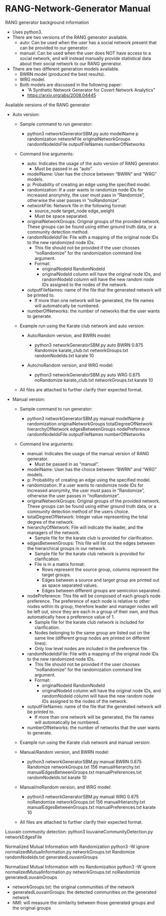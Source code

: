 # RANG-Network-Generator Manual

RANG generator background information
- Uses python3.
- There are two versions of the RANG generator available.
    - auto: Can be used when the user has a social network present that can be provided to our generator.
    - manual: Can be used when the user does NOT have access to a social network, and will instead manually provide statistical data about their social network to our RANG generator.
- There are two different generation models available.
    - BWRN model (produced the best results).
    - WRG model.
    - Both models are discussed in the following paper:
      - “A Synthetic Network Generator for Covert Network Analytics”
      - https://arxiv.org/abs/2008.04445

Available versions of the RANG generator
  - Auto version:
    - Sample command to run generator:
      - python3 networkGeneratorSBM.py auto modelName p randomization networkFile originalNetworkGroups randomNodeIdsFile outputFileNames numberOfNetworks

    - Command line arguments:
      - auto: Indicates the usage of the auto version of RANG generator.
        - Must be passed in as “auto”.
      - modelName: User has the choice between “BWRN” and “WRG” models.
      - p: Probability of creating an edge using the specified model.
      - randomization: If a user wants to randomize node IDs for increased anonymity, the user must pass in “Randomize”, otherwise the user passes in “noRandomize”.
      - networkFile: Network file in the following format:
        - source_node target_node edge_weight
        - Must be space separated.
      - originalNetworkGroups: Original groups of the provided network. These groups can be found using either ground truth data, or a community detection method.
      - randomNodeIdsFile: File with a mapping of the original node IDs to the new randomized node IDs.
        - This file should not be provided if the user chooses “noRandomize” for the randomization command line argument.
        - Format:
          - originalNodeId RandomNodeId
          - originalNodeId column will have the original node IDs, and randomNodeId column will have the new random node IDs assigned to the nodes of the network.
      - outputFileNames: name of the file that the generated network will be printed to.
          - If more than one network will be generated, the file names will automatically be numbered.
      - numberOfNetworks: the number of networks that the user wants to generate.

    - Example run using the Karate club network and auto version: 
      - Auto/Random version, and BWRN model: 
        - python3 networkGeneratorSBM.py auto BWRN 0.875 Randomize karate_club.txt networkGroups.txt randomNodeIds.txt karate 10
      
      - Auto/noRandom version, and WRG model:
        - python3 networkGeneratorSBM.py auto WRG 0.875 noRandomize karate_club.txt networkGroups.txt karate 10
 
    - All files are attached to further clarify their expected format. 

 - Manual version:
    - Sample command to run generator:
      - python3 networkGeneratorSBM.py manual modelName p randomization originalNetworkGroups totalDegreeOfNetwork hierarchyOfNetwork edgesBetweenGroups nodePreference randomNodeIdsFile outputFileNames numberOfNetworks

    - Command line arguments:
      - manual: Indicates the usage of the manual version of RANG generator.
        - Must be passed in as “manual”.
      - modelName: User has the choice between “BWRN” and “WRG” models.
      - p: Probability of creating an edge using the specified model.
      - randomization: If a user wants to randomize node IDs for increased anonymity, the user must pass in “Randomize”, otherwise the user passes in “noRandomize”.
      - originalNetworkGroups: Original groups of the provided network. These groups can be found using either ground truth data, or a community detection method of the users choice.
      - totalDegreeOfNetwork: Integer value representing the total degree of the network.
      - hierarchyOfNetwork: File will indicate the leader, and the managers of the network.
        - Sample file for the karate club is provided for clarification.
      - edgesBetweenGroups: This file will list out the edges between the hierarchical groups in our network.
        - Sample file for the karate club network is provided for clarification.
        - File is in a matrix format:
          - Rows represent the source group, columns represent the target groups.
          - Edges between a source and target group are printed out as space separated values.
          - Edges between different groups are semicolon separated.
      - nodePreference: This file will be composed of each group’s node preference. The preference of each node is relative to other nodes within its group, therefore leader and manager nodes will be left out, since they are each in a group of their own, and thus automatically have a preference value of 1. 
        - Sample file for the karate club network is included for clarification.
        - Nodes belonging to the same group are listed out on the same line (different group nodes are printed on different lines).
        - Only low level nodes are included in the preference file.
      - randomNodeIdsFile: File with a mapping of the original node IDs to the new randomized node IDs.
        - This file should not be provided if the user chooses “noRandomize” for the randomization command line argument.
        - Format:
          - originalNodeId RandomNodeId
          - originalNodeId column will have the original node IDs, and randomNodeId column will have the new random node IDs assigned to the nodes of the network.
      - outputFileNames: name of the file that the generated network will be printed to.
        - If more than one network will be generated, the file names will automatically be numbered.
      - numberOfNetworks: the number of networks that the user wants to generate.

    - Example run using the Karate club network and manual version:
    - Manual/Random version, and BWRN model: 
      - python3 networkGeneratorSBM.py manual BWRN 0.875 Randomize networkGroups.txt 156 manualHierarchy.txt manualEdgesBetweenGroups.txt manualPreferences.txt randomNodeIds.txt karate 10 
    - Manual/noRandom version, and WRG model: 
      - python3 networkGeneratorSBM.py manual WRG 0.875 noRandomize networkGroups.txt 156 manualHierarchy.txt manualEdgesBetweenGroups.txt manualPreferences.txt karate 10
    - All files are attached to further clarify their expected format. 



Louvain community detection:
python3 louvaineCommunityDetection.py networkEdgesFile
 
 
Normalized Mutual Information with Randomization
python3 -W ignore normalizedMutualInformation.py networkGroups.txt Randomize randomNodeIds.txt generatedLouvainGroups
 
 
Normalized Mutual Information with no Randomization
python3 -W ignore normalizedMutualInformation.py networkGroups.txt noRandomize generatedLouvainGroups
 
- networkGroups.txt: the original communities of the network
- generatedLouvainGroups: the detected communities on the generated network
- NMI: will measure the similarity between those generated groups and the original groups

